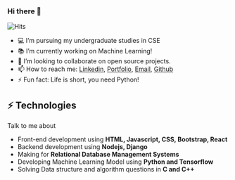 ### Hi there 👋
![Hits](https://hitcounter.pythonanywhere.com/count/tag.svg?url=https%3A%2F%2Fgithub.com%2FVaibhavSaraf)
- 💻 I’m pursuing my undergraduate studies in CSE
- 📚 I’m currently working on Machine Learning!
- 👯 I’m looking to collaborate on open source projects.
- 📫 How to reach me: [Linkedin](https://www.linkedin.com/in/vaibhavsaraf/), [Portfolio](vaibhav-portfolio.herokuapp.com/), [Email](vaibhavgsaraf@gmail.com), [Github](https://github.com/VaibhavSaraf)
- ⚡ Fun fact: Life is short, you need Python!

## ⚡ Technologies

Talk to me about

- Front-end development using **HTML, Javascript, CSS, Bootstrap, React**
- Backend development using **Nodejs, Django**
- Making for **Relational Database Management Systems**
- Developing Machine Learning Model using **Python and Tensorflow**
- Solving Data structure and algorithm questions in **C and C++**
